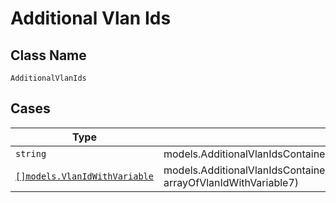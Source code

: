 
# Additional Vlan Ids

## Class Name

`AdditionalVlanIds`

## Cases

| Type | Factory Method |
|  --- | --- |
| `string` | models.AdditionalVlanIdsContainer.FromString(string mString) |
| [`[]models.VlanIdWithVariable`](../../../doc/models/containers/vlan-id-with-variable.md) | models.AdditionalVlanIdsContainer.FromArrayOfVlanIdWithVariable7([]models.VlanIdWithVariable arrayOfVlanIdWithVariable7) |

